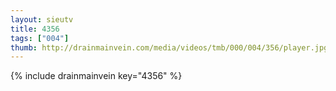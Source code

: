 ```yaml
--- 
layout: sieutv
title: 4356
tags: ["004"]
thumb: http://drainmainvein.com/media/videos/tmb/000/004/356/player.jpg
---
```

{% include drainmainvein key="4356" %} 
